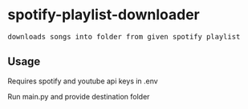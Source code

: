 # spotify-playlist-downloader

<pre>downloads songs into folder from given spotify playlist</pre>

## Usage

Requires spotify and youtube api keys in .env

Run main.py and provide destination folder


